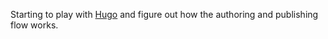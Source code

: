 Starting to play with [Hugo](https://gohugo.io/getting-started/quick-start/) and figure out how the authoring and publishing flow works.